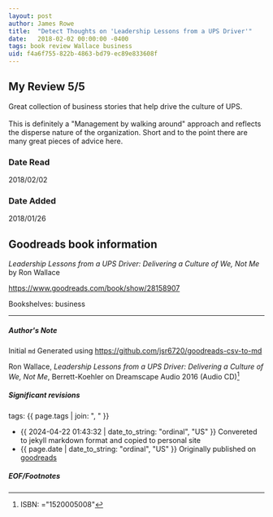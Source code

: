 ```yaml
---
layout: post
author: James Rowe
title:  "Detect Thoughts on 'Leadership Lessons from a UPS Driver'"
date:   2018-02-02 00:00:00 -0400
tags: book review Wallace business
uid: f4a6f755-822b-4863-bd79-ec89e833608f
---
```


<!-- highly dependent on how you personally use jekyll templates, and how you want this to show up -->
<!-- escape any jekyll keys with double brackets -->

## My Review 5/5

Great collection of business stories that help drive the culture of UPS.<br/><br/>This is definitely a "Management by walking around" approach and reflects the disperse nature of the organization. Short and to the point there are many great pieces of advice here.

### Date Read
2018/02/02

### Date Added
2018/01/26

## Goodreads book information

*Leadership Lessons from a UPS Driver: Delivering a Culture of We, Not Me* by Ron Wallace

https://www.goodreads.com/book/show/28158907

Bookshelves: business

---

##### Author's Note

Initial `md` Generated using https://github.com/jsr6720/goodreads-csv-to-md

Ron Wallace, *Leadership Lessons from a UPS Driver: Delivering a Culture of We, Not Me*,  Berrett-Koehler on Dreamscape Audio 2016 (Audio CD)[^1]

##### Significant revisions

tags: {{ page.tags | join: ", " }} <!-- todo move this somewhere -->

- {{ 2024-04-22 01:43:32 | date_to_string: "ordinal", "US" }} Convereted to jekyll markdown format and copied to personal site
- {{ page.date | date_to_string: "ordinal", "US" }} Originally published on [goodreads](https://www.goodreads.com)

##### EOF/Footnotes

[^1]: ISBN: ="1520005008"